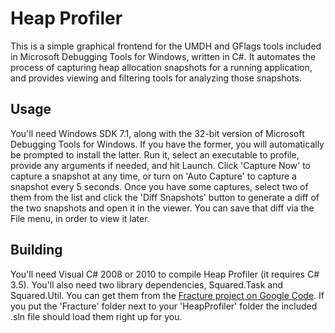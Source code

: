 Heap Profiler
=============

This is a simple graphical frontend for the UMDH and GFlags tools included in Microsoft Debugging Tools for Windows, written in C#.
It automates the process of capturing heap allocation snapshots for a running application, and provides viewing and filtering tools for analyzing those snapshots.

Usage
-----

You'll need Windows SDK 7.1, along with the 32-bit version of Microsoft Debugging Tools for Windows. If you have the former, you will automatically be prompted to install the latter.
Run it, select an executable to profile, provide any arguments if needed, and hit Launch. Click 'Capture Now' to capture a snapshot at any time, or turn on 'Auto Capture' to capture a snapshot every 5 seconds.
Once you have some captures, select two of them from the list and click the 'Diff Snapshots' button to generate a diff of the two snapshots and open it in the viewer. You can save that diff via the File menu, in order to view it later.

Building
--------

You'll need Visual C# 2008 or 2010 to compile Heap Profiler (it requires C# 3.5).
You'll also need two library dependencies, Squared.Task and Squared.Util. You can get them from the [Fracture project on Google Code]. If you put the 'Fracture' folder next to your 'HeapProfiler' folder the included .sln file should load them right up for you.

  [Fracture project on Google Code]: http://code.google.com/p/fracture/source/checkout